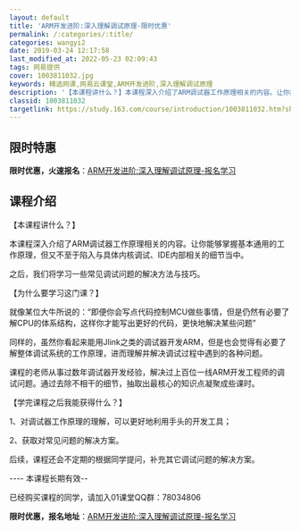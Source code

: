 ```yaml
---
layout: default
title: 'ARM开发进阶:深入理解调试原理-限时优惠'
permalink: /:categories/:title/
categories: wangyi2
date: 2019-03-24 12:17:58
last_modified_at: 2022-05-23 02:09:43
tags: 网易提供
cover: 1003811032.jpg
keywords: 精选网课,网易云课堂,ARM开发进阶,深入理解调试原理
description: '【本课程讲什么？】本课程深入介绍了ARM调试器工作原理相关的内容。让你能够掌握基本通用的工作原理，但又不至于陷入与具体内'
classid: 1003811032
targetlink: https://study.163.com/course/introduction/1003811032.htm?share=1&shareId=1025206652&utm_campaign=share&utm_medium=iphoneShare&utm_source=&utm_u=1025206652
---
```


## 限时特惠

**限时优惠，火速报名**：[ARM开发进阶:深入理解调试原理-报名学习](https://study.163.com/course/introduction/1003811032.htm?share=1&shareId=1025206652&utm_campaign=share&utm_medium=iphoneShare&utm_source=&utm_u=1025206652)

## 课程介绍

【本课程讲什么？】

本课程深入介绍了ARM调试器工作原理相关的内容。让你能够掌握基本通用的工作原理，但又不至于陷入与具体内核调试、IDE内部相关的细节当中。

之后，我们将学习一些常见调试问题的解决方法与技巧。



【为什么要学习这门课？】

就像某位大牛所说的：“即便你会写点代码控制MCU做些事情，但是仍然有必要了解CPU的体系结构，这样你才能写出更好的代码，更快地解决某些问题”

同样的，虽然你看起来能用Jlink之类的调试器开发ARM，但是也会觉得有必要了解整体调试系统的工作原理，进而理解并解决调试过程中遇到的各种问题。



课程的老师从事过数年调试器开发经验，解决过上百位一线ARM开发工程师的调试问题。通过去除不相干的细节，抽取出最核心的知识点凝聚成些课时。



【学完课程之后我能获得什么？】

1、对调试器工作原理的理解，可以更好地利用手头的开发工具；

2、获取对常见问题的解决方案。



后续，课程还会不定期的根据同学提问，补充其它调试问题的解决方案。

---- 本课程长期有效--

已经购买课程的同学，请加入01课堂QQ群：78034806

**限时优惠，报名地址**：[ARM开发进阶:深入理解调试原理-报名学习](https://study.163.com/course/introduction/1003811032.htm?share=1&shareId=1025206652&utm_campaign=share&utm_medium=iphoneShare&utm_source=&utm_u=1025206652)

